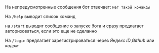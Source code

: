 На непредусмотренные сообщения бот отвечает: `Нет такой команды`


На `/help` выводит список команд


на `/start` выводит сообщение о запуске бота и сразу предлагает авторизоваться, если это еще не сделанно

На `/login` предлагает зарегистрироваться через _Яндекс ID_,_Github_ или _кодом_